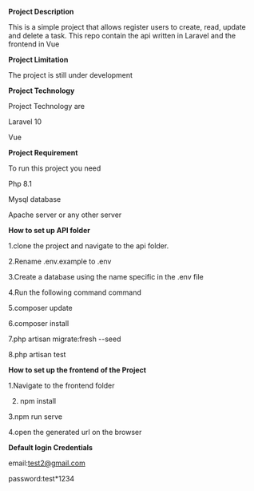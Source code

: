 
**Project Description**

This is a simple project that allows register users to create, read, update and delete a task. This repo contain the api written in Laravel and the frontend in Vue

**Project Limitation**

The project is still under development

**Project Technology**

Project Technology are

Laravel 10

Vue

**Project Requirement**

To run this project you need

Php 8.1

Mysql database

Apache server or any other server

**How to set up API folder**


1.clone the project and navigate to the api folder.

2.Rename .env.example to .env

3.Create a database using the name specific in the .env file

4.Run the following command command

5.composer update

6.composer install

7.php artisan migrate:fresh --seed

8.php artisan test

**How to set up the frontend of the Project**

1.Navigate to the frontend folder

2. npm install

3.npm run serve

4.open the generated url on the browser


**Default login Credentials**

email:test2@gmail.com

password:test*1234
